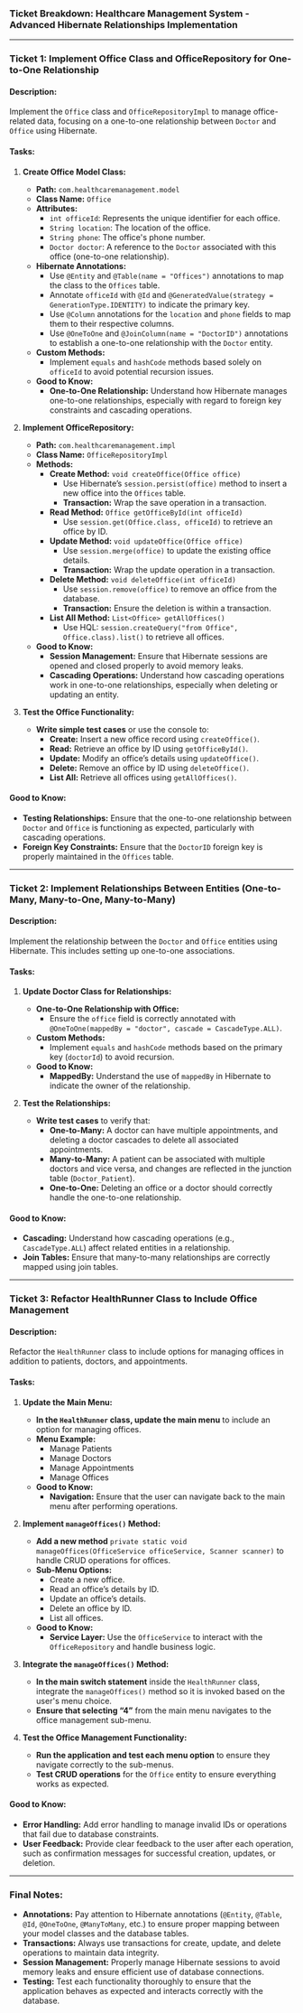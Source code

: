 
### Ticket Breakdown: Healthcare Management System - Advanced Hibernate Relationships Implementation

---

### **Ticket 1: Implement Office Class and OfficeRepository for One-to-One Relationship**

#### **Description:**
Implement the `Office` class and `OfficeRepositoryImpl` to manage office-related data, focusing on a one-to-one relationship between `Doctor` and `Office` using Hibernate.

#### **Tasks:**

1. **Create Office Model Class:**
   - **Path:** `com.healthcaremanagement.model`
   - **Class Name:** `Office`
   - **Attributes:**
     - `int officeId`: Represents the unique identifier for each office.
     - `String location`: The location of the office.
     - `String phone`: The office's phone number.
     - `Doctor doctor`: A reference to the `Doctor` associated with this office (one-to-one relationship).
   - **Hibernate Annotations:**
     - Use `@Entity` and `@Table(name = "Offices")` annotations to map the class to the `Offices` table.
     - Annotate `officeId` with `@Id` and `@GeneratedValue(strategy = GenerationType.IDENTITY)` to indicate the primary key.
     - Use `@Column` annotations for the `location` and `phone` fields to map them to their respective columns.
     - Use `@OneToOne` and `@JoinColumn(name = "DoctorID")` annotations to establish a one-to-one relationship with the `Doctor` entity.
   - **Custom Methods:**
     - Implement `equals` and `hashCode` methods based solely on `officeId` to avoid potential recursion issues.
   - **Good to Know:**
     - **One-to-One Relationship:** Understand how Hibernate manages one-to-one relationships, especially with regard to foreign key constraints and cascading operations.

2. **Implement OfficeRepository:**
   - **Path:** `com.healthcaremanagement.impl`
   - **Class Name:** `OfficeRepositoryImpl`
   - **Methods:**
     - **Create Method:** `void createOffice(Office office)`
       - Use Hibernate’s `session.persist(office)` method to insert a new office into the `Offices` table.
       - **Transaction:** Wrap the save operation in a transaction.
     - **Read Method:** `Office getOfficeById(int officeId)`
       - Use `session.get(Office.class, officeId)` to retrieve an office by ID.
     - **Update Method:** `void updateOffice(Office office)`
       - Use `session.merge(office)` to update the existing office details.
       - **Transaction:** Wrap the update operation in a transaction.
     - **Delete Method:** `void deleteOffice(int officeId)`
       - Use `session.remove(office)` to remove an office from the database.
       - **Transaction:** Ensure the deletion is within a transaction.
     - **List All Method:** `List<Office> getAllOffices()`
       - Use HQL: `session.createQuery("from Office", Office.class).list()` to retrieve all offices.
   - **Good to Know:**
     - **Session Management:** Ensure that Hibernate sessions are opened and closed properly to avoid memory leaks.
     - **Cascading Operations:** Understand how cascading operations work in one-to-one relationships, especially when deleting or updating an entity.

3. **Test the Office Functionality:**
   - **Write simple test cases** or use the console to:
     - **Create:** Insert a new office record using `createOffice()`.
     - **Read:** Retrieve an office by ID using `getOfficeById()`.
     - **Update:** Modify an office’s details using `updateOffice()`.
     - **Delete:** Remove an office by ID using `deleteOffice()`.
     - **List All:** Retrieve all offices using `getAllOffices()`.

#### **Good to Know:**
   - **Testing Relationships:** Ensure that the one-to-one relationship between `Doctor` and `Office` is functioning as expected, particularly with cascading operations.
   - **Foreign Key Constraints:** Ensure that the `DoctorID` foreign key is properly maintained in the `Offices` table.

---

### **Ticket 2: Implement Relationships Between Entities (One-to-Many, Many-to-One, Many-to-Many)**

#### **Description:**
Implement the relationship between the `Doctor` and `Office` entities using Hibernate. This includes setting up one-to-one associations.

#### **Tasks:**

1. **Update Doctor Class for Relationships:**
   - **One-to-One Relationship with Office:**
     - Ensure the `office` field is correctly annotated with `@OneToOne(mappedBy = "doctor", cascade = CascadeType.ALL)`.
   - **Custom Methods:**
     - Implement `equals` and `hashCode` methods based on the primary key (`doctorId`) to avoid recursion.
   - **Good to Know:**
     - **MappedBy:** Understand the use of `mappedBy` in Hibernate to indicate the owner of the relationship.

2. **Test the Relationships:**
   - **Write test cases** to verify that:
     - **One-to-Many:** A doctor can have multiple appointments, and deleting a doctor cascades to delete all associated appointments.
     - **Many-to-Many:** A patient can be associated with multiple doctors and vice versa, and changes are reflected in the junction table (`Doctor_Patient`).
     - **One-to-One:** Deleting an office or a doctor should correctly handle the one-to-one relationship.

#### **Good to Know:**
   - **Cascading:** Understand how cascading operations (e.g., `CascadeType.ALL`) affect related entities in a relationship.
   - **Join Tables:** Ensure that many-to-many relationships are correctly mapped using join tables.

---

### **Ticket 3: Refactor HealthRunner Class to Include Office Management**

#### **Description:**
Refactor the `HealthRunner` class to include options for managing offices in addition to patients, doctors, and appointments.

#### **Tasks:**

1. **Update the Main Menu:**
   - **In the `HealthRunner` class, update the main menu** to include an option for managing offices.
   - **Menu Example:**
     - Manage Patients
     - Manage Doctors
     - Manage Appointments
     - Manage Offices
   - **Good to Know:**
     - **Navigation:** Ensure that the user can navigate back to the main menu after performing operations.

2. **Implement `manageOffices()` Method:**
   - **Add a new method** `private static void manageOffices(OfficeService officeService, Scanner scanner)` to handle CRUD operations for offices.
   - **Sub-Menu Options:**
     - Create a new office.
     - Read an office’s details by ID.
     - Update an office’s details.
     - Delete an office by ID.
     - List all offices.
   - **Good to Know:**
     - **Service Layer:** Use the `OfficeService` to interact with the `OfficeRepository` and handle business logic.

3. **Integrate the `manageOffices()` Method:**
   - **In the main switch statement** inside the `HealthRunner` class, integrate the `manageOffices()` method so it is invoked based on the user's menu choice.
   - **Ensure that selecting “4”** from the main menu navigates to the office management sub-menu.

4. **Test the Office Management Functionality:**
   - **Run the application and test each menu option** to ensure they navigate correctly to the sub-menus.
   - **Test CRUD operations** for the `Office` entity to ensure everything works as expected.

#### **Good to Know:**
   - **Error Handling:** Add error handling to manage invalid IDs or operations that fail due to database constraints.
   - **User Feedback:** Provide clear feedback to the user after each operation, such as confirmation messages for successful creation, updates, or deletion.

---

### **Final Notes:**

- **Annotations:** Pay attention to Hibernate annotations (`@Entity`, `@Table`, `@Id`, `@OneToOne`, `@ManyToMany`, etc.) to ensure proper mapping between your model classes and the database tables.
- **Transactions:** Always use transactions for create, update, and delete operations to maintain data integrity.
- **Session Management:** Properly manage Hibernate sessions to avoid memory leaks and ensure efficient use of database connections.
- **Testing:** Test each functionality thoroughly to ensure that the application behaves as expected and interacts correctly with the database.

